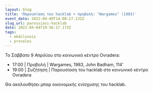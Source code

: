 ```yaml
---
layout: blog
title: 'Παρουσίαση του hacklab + προβολή: "Wargames" (1983)'
event_date: 2022-04-09T14:00:17.132Z
slug_url: parousiasi-hacklab
date: 2022-04-04T19:56:17.173Z
tags:
  - ekdiloseis
  - provoles
---
```

To Σάββατο 9 Απριλίου στο κοινωνικό κέντρο Ovradera:

* 17:00 | Προβολή | Wargames, 1983, John Badham, 114'
* 19:00 | Συζήτηση | Παρουσίαση του hacklab στο κοινωνικό κέντρο Ovradera

Θα ακολουθήσει μπαρ οικονομικής ενίσχυσης του hacklab.